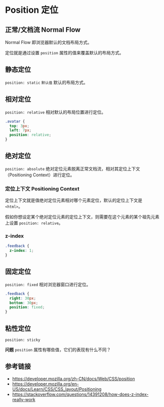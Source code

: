 # Position 定位

## 正常/文档流 Normal Flow
Normal Flow 即浏览器默认的文档布局方式。

定位就是通过设置 `position` 属性的值来覆盖默认的布局方式。

## 静态定位
`position: static` `默认值` 默认的布局方式。

## 相对定位
`position: relative` 相对默认的布局位置进行定位。
```css
.avatar {
  top: 3px;
  left: 7px;
  position: relative;
}
```

## 绝对定位
`position: absolute` 绝对定位元素脱离正常文档流，相对其定位上下文（Positioning Context）进行定位。

### 定位上下文 Positioning Context
定位上下文就是值绝对定位元素相对哪个元素定位，默认的定位上下文是 `<html>`。

假如你想设定某个绝对定位元素的定位上下文，则需要在这个元素的某个祖先元素上设置 `position: relative`。

### z-index
```css
.feedback {
  z-index: 1; 
}
```

## 固定定位
`position: fixed` 相对浏览器窗口进行定位。
```css
.feedback {
  right: 30px;
  bottom: 30px;
  position: fixed;
}
```

## 粘性定位
`position: sticky`

**问题** `position` 属性有哪些值，它们的表现有什么不同？

## 参考链接
* https://developer.mozilla.org/zh-CN/docs/Web/CSS/position
* https://developer.mozilla.org/en-US/docs/Learn/CSS/CSS_layout/Positioning
* https://stackoverflow.com/questions/14391208/how-does-z-index-really-work
